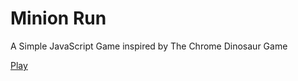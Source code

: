 # Minion Run
A Simple JavaScript Game inspired by The Chrome Dinosaur Game

[Play](https://s-ashwin.github.io/Minion-run/)
